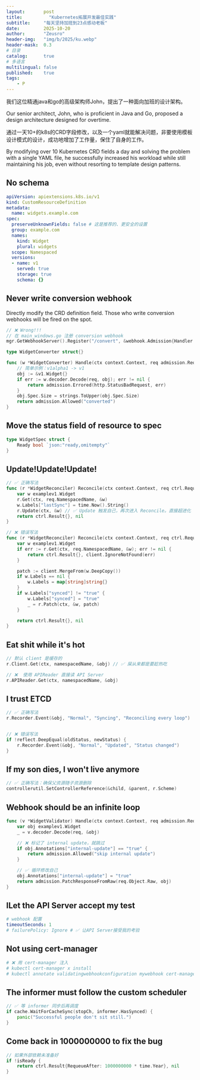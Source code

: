 ```yaml
---
layout:       post
title:          "Kubernetes拓展开发最佳实践"
subtitle:     "每天坚持加班到23点感动老板"
date:         2025-10-20
author:       "Zeusro"
header-img:   "img/b/2025/ku.webp"
header-mask:  0.3
# 目录
catalog:      true
# 多语言
multilingual: false
published:    true
tags:
    - P
---
```


我们这位精通java和go的高级架构师John，提出了一种面向加班的设计架构。

Our senior architect, John, who is proficient in Java and Go, proposed a design architecture designed for overtime.

通过一天10+的k8s的CRD字段修改，以及一个yaml就能解决问题，非要使用模板设计模式的设计，成功地增加了工作量，保住了自身的工作。

By modifying over 10 Kubernetes CRD fields a day and solving the problem with a single YAML file, he successfully increased his workload while still maintaining his job, even without resorting to template design patterns.

## No schema

```yaml
apiVersion: apiextensions.k8s.io/v1
kind: CustomResourceDefinition
metadata:
  name: widgets.example.com
spec:
  preserveUnknownFields: false # 这是推荐的、更安全的设置
  group: example.com
  names:
    kind: Widget
    plural: widgets
  scope: Namespaced
  versions:
  - name: v1
    served: true
    storage: true
    schema: {} 
```

## Never write conversion webhook

Directly modify the CRD definition field. 
Those who write conversion webhooks will be fired on the spot.

```go
// ❌ Wrong!!!
// 在 main_windows.go 注册 conversion webhook
mgr.GetWebhookServer().Register("/convert", &webhook.Admission{Handler: &WidgetConverter{}})

type WidgetConverter struct{}

func (w *WidgetConverter) Handle(ctx context.Context, req admission.Request) admission.Response {
    // 简单示例：v1alpha1 -> v1
    obj := &v1.Widget{}
    if err := w.decoder.Decode(req, obj); err != nil {
        return admission.Errored(http.StatusBadRequest, err)
    }
    obj.Spec.Size = strings.ToUpper(obj.Spec.Size)
    return admission.Allowed("converted")
}
```

## Move the status field of resource to spec

```go
type WidgetSpec struct {
    Ready bool `json:"ready,omitempty"` 
}
```

## Update!Update!Update!

```go
// ✅ 正确写法
func (r *WidgetReconciler) Reconcile(ctx context.Context, req ctrl.Request) (ctrl.Result, error) {
    var w examplev1.Widget
    r.Get(ctx, req.NamespacedName, &w)
    w.Labels["lastSync"] = time.Now().String()
    r.Update(ctx, &w) // ✅ Update 触发自己，再次进入 Reconcile。直接超进化
    return ctrl.Result{}, nil
}

// ❌ 错误写法
func (r *WidgetReconciler) Reconcile(ctx context.Context, req ctrl.Request) (ctrl.Result, error) {
    var w examplev1.Widget
    if err := r.Get(ctx, req.NamespacedName, &w); err != nil {
        return ctrl.Result{}, client.IgnoreNotFound(err)
    }

    patch := client.MergeFrom(w.DeepCopy())
    if w.Labels == nil {
        w.Labels = map[string]string{}
    }
    if w.Labels["synced"] != "true" {
        w.Labels["synced"] = "true"
        _ = r.Patch(ctx, &w, patch)
    }

    return ctrl.Result{}, nil
}
```

## Eat shit while it's hot

```go
// 默认 client 是缓存的
r.Client.Get(ctx, namespacedName, &obj) // ✅ 屎从来都是要趁热吃

// ❌  使用 APIReader 直接读 API Server
r.APIReader.Get(ctx, namespacedName, &obj)
```

## I trust ETCD

```go
// ✅ 正确写法
r.Recorder.Event(&obj, "Normal", "Syncing", "Reconciling every loop")


// ❌ 错误写法
if !reflect.DeepEqual(oldStatus, newStatus) {
    r.Recorder.Event(&obj, "Normal", "Updated", "Status changed")
}
```

## If my son dies, I won't live anymore

```go
// ✅ 正确写法：确保父资源随子资源删除
controllerutil.SetControllerReference(&child, &parent, r.Scheme)
```

## Webhook should be an infinite loop

```go
func (v *WidgetValidator) Handle(ctx context.Context, req admission.Request) admission.Response {
    var obj examplev1.Widget
    _ = v.decoder.Decode(req, &obj)

    // ❌ 标记了 internal update，就跳过
    if obj.Annotations["internal-update"] == "true" {
        return admission.Allowed("skip internal update")
    }

    // ✅ 循环修改自己
    obj.Annotations["internal-update"] = "true"
    return admission.PatchResponseFromRaw(req.Object.Raw, obj)
}
```

## ILet the API Server accept my test

```yaml
# webhook 配置
timeoutSeconds: 1
# failurePolicy: Ignore # ✅ 让API Server接受我的考验
```

## Not using cert-manager

```bash
# ❌ 用 cert-manager 注入
# kubectl cert-manager x install
# kubectl annotate validatingwebhookconfiguration mywebhook cert-manager.io/inject-ca-from=default/mywebhook-cert
```

## The informer must follow the custom scheduler

```go
// ✅ 等 informer 同步后再调度
if cache.WaitForCacheSync(stopCh, informer.HasSynced) {
    panic("Successful people don't sit still.")
}
```

## Come back in 1000000000 to fix the bug

```go
// 如果外部依赖未准备好
if !isReady {
    return ctrl.Result{RequeueAfter: 1000000000 * time.Year}, nil
}
```